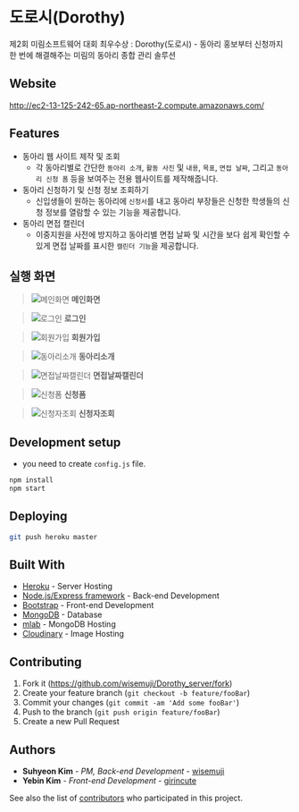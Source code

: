 # 도로시(Dorothy)

제2회 미림소프트웨어 대회 최우수상 : Dorothy(도로시) - 동아리 홍보부터 신청까지 한 번에 해결해주는 미림의 동아리 종합 관리 솔루션

## Website

http://ec2-13-125-242-65.ap-northeast-2.compute.amazonaws.com/

## Features

* 동아리 웹 사이트 제작 및 조회
    * 각 동아리별로 간단한 `동아리 소개`, `활동 사진` 및 `내용`, `목표`, `면접 날짜`, 그리고 `동아리 신청 폼` 등을 보여주는 전용 웹사이트를 제작해줍니다.
* 동아리 신청하기 및 신청 정보 조회하기
    * 신입생들이 원하는 동아리에 `신청서`를 내고 동아리 부장들은 신청한 학생들의 신청 정보를 열람할 수 있는 기능을 제공합니다.
* 동아리 면접 캘린더
    * 이중지원을 사전에 방지하고 동아리별 면접 날짜 및 시간을 보다 쉽게 확인할 수 있게 면접 날짜를 표시한 `캘린더 기능`을 제공합니다.

## 실행 화면

> ![메인화면](https://user-images.githubusercontent.com/32327475/57597609-079acc00-758b-11e9-8e19-c1ec8c880a91.png)
**메인화면**

> ![로그인](https://user-images.githubusercontent.com/32327475/57597624-11bcca80-758b-11e9-8bf5-39b81f44f7c9.png)
**로그인**

> ![회원가입](https://user-images.githubusercontent.com/32327475/57597628-17b2ab80-758b-11e9-98ef-7437f05a6cfc.png)
**회원가입**

> ![동아리소개](https://user-images.githubusercontent.com/32327475/57661216-da9af780-7624-11e9-8e60-af999d873423.png)
**동아리소개**

> ![면접날짜캘린더](https://user-images.githubusercontent.com/32327475/57597640-2c8f3f00-758b-11e9-8965-5b7cd6ead0b0.png)
**면접날짜캘린더**

> ![신청폼](https://user-images.githubusercontent.com/32327475/57597657-403aa580-758b-11e9-9cda-7d62b291d7f3.png)
**신청폼**

> ![신청자조회](https://user-images.githubusercontent.com/32327475/57597651-39ac2e00-758b-11e9-80b1-c8633bff8dd7.png)
**신청자조회**


## Development setup

* you need to create `config.js` file.

```sh
npm install
npm start
```

## Deploying

```sh
git push heroku master
```

## Built With

* [Heroku](https://www.heroku.com/) - Server Hosting
* [Node.js/Express framework](https://expressjs.com/ko/) - Back-end Development
* [Bootstrap](https://getbootstrap.com/) - Front-end Development
* [MongoDB](https://www.mongodb.com/) - Database
* [mlab](https://mlab.com/) - MongoDB Hosting
* [Cloudinary](https://cloudinary.com/) - Image Hosting

## Contributing

1. Fork it (<https://github.com/wisemuji/Dorothy_server/fork>)
2. Create your feature branch (`git checkout -b feature/fooBar`)
3. Commit your changes (`git commit -am 'Add some fooBar'`)
4. Push to the branch (`git push origin feature/fooBar`)
5. Create a new Pull Request

## Authors

* **Suhyeon Kim** - *PM, Back-end Development* - [wisemuji](https://github.com/wisemuji)
* **Yebin Kim** - *Front-end Development* - [girincute](https://github.com/girincute)

See also the list of [contributors](https://github.com/wisemuji/Dorothy_server/contributors) who participated in this project.

